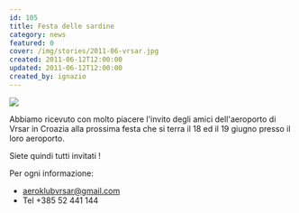 ```yaml
---
id: 105
title: Festa delle sardine
category: news
featured: 0
cover: /img/stories/2011-06-vrsar.jpg
created: 2011-06-12T12:00:00
updated: 2011-06-12T12:00:00
created_by: ignazio
---
```


<img class="float-start mr-3 w-[300px]" src="/img/stories/2011-06-vrsar.jpg"/>

Abbiamo ricevuto con molto piacere l'invito degli amici dell'aeroporto di Vrsar in Croazia alla prossima festa che si terra il 18 ed il 19 giugno presso il loro aeroporto.

Siete quindi tutti invitati !

Per ogni informazione:<br/>

- <a href="mailto:aeroklubvrsar@gmail.com">aeroklubvrsar@gmail.com</a>
- Tel +385 52 441 144
